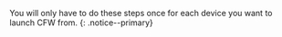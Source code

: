 You will only have to do these steps once for each device you want to launch CFW from.
{: .notice--primary}